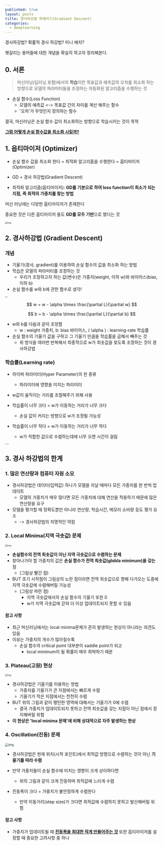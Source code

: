 ```yaml
---
published: true
layout: posts
title: 경사하강법 파헤치기(Gradient Descent)
categories: 
  - deeplearning
---
```




경사하강법? 확률적 경사 하강법? 미니 배치?



헷갈리는 용어들에 대한 개념을 확실히 하고자 정리해본다.



## 0. 서론

> 머신러닝(딥러닝 포함)에서의 **학습**이란 목표값과 예측값의 오차를 최소화 하는 방향으로 모델의 파라미터들을 조정하는 자동화된 알고리즘을 수행하는 것



- 손실 함수(Loss Function)
	- 모델의 예측값 <-> 목표값 간의 차이를 계산 해주는 함수
	- '오차'가 무엇인지 정의하는 함수



결국, 머신러닝은 손실 함수 값이 최소화하는 방향으로 학습시키는 것이 목적

**<u>그럼 어떻게 손실 함수값을 최소화 시킬까?</u>**



## 1. 옵티마이저 (Optimizer)

- 손실 함수 값을 최소화 한다 = 최적화 알고리즘을 수행한다 = 옵티마이저(Optimizer)
- GD = 경사 하강법(Gradient Descent)

- 최적화 알고리즘(옵티마이저): **GD를 기본으로 하여 loss function이 최소가 되는 지점, 즉 최적의 가중치를 찾는 방법**



머신 러닝에는 다양한 옵티마이저가 존재한다

중요한 것은 다른 옵티마이저 들도 **GD를 모두 기반**으로 했다는 것

<img src="https://blog.kakaocdn.net/dn/bsGtLq/btrgD2Xb4Pm/qyuoNlN2KAbc30kCrlgkk1/img.png" alt="img" style="zoom:50%;" />

## 2. 경사하강법 (Gradient Descent)



### 개념

- 기울기(경사, gradient)를 이용하여 손실 함수의 값을 최소화 하는 방법
- 학습은 모델의 파라미터를 조정하는 것
  - 우리가 조정하고자 하는 값(변수)은 가중치(weight, 이하 w)와 바이어스(bias, 이하 b)
- 손실 함수를 w와 b에 관한 함수로 생각!



<img src="https://blog.kakaocdn.net/dn/baYe6J/btrgU1W8sMV/al9fhHiA0VIWykAFOJMpZk/img.png" alt="img" style="zoom:20%;" />


$$
w = w - \alpha \times \frac{\partial L}{\partial w}
$$

$$
b = b - \alpha \times \frac{\partial L}{\partial b}
$$

- w와 b를 다음과 같이 조정함
	- w : weight 가중치,  b: bias 바이어스, \( \alpha \) : learning-rate 학습률
- 손실 함수의 기울기 값을 구하고 그 기울기 만큼을 학습률을 곱해서 빼주는 것
	- 위 방식을 여러번 반복해서 최종적으로 w가 최솟값을 찾도록 조정하는 것이 경사하강법



### 학습률(Learning rate)

- 하이퍼 파라미터(Hyper Parameter)의 한 종류
	- 파라미터에 영향을 미치는 파라미터
- w값이 움직이는 거리를 조절해주기 위해 사용



- 학습률이 너무 크다 = w가 이동하는 거리가 너무 크다
	- 손실 값이 커지는 방향으로 w가 조정될 가능성
- 학습률이 너무 작다 = w가 이동하는 거리가 너무 작다
	- w가 적합한 값으로 수렴하는데에 너무 오랜 시간이 걸림

<img src="https://blog.kakaocdn.net/dn/cIsJgA/btrg1Ktxu4I/G1DGwAH6VOZ1UtsVe3K6x1/img.png" alt="img" style="zoom:15%;" /><img src="https://blog.kakaocdn.net/dn/AYfD8/btrgVSmlccS/l8KkGIWZyKxYG1vTdc8vBk/img.png" alt="img" style="zoom:15%;" />

## 3. 경사 하강법의 한계



### 1. 많은 연산량과 컴퓨터 자원 소모

- 경사하강법은 데이터(입력값) 하나가 모델을 지날 때마다 모든 가중치를 한 번씩 업데이트
	- 모델의 가중치가 매우 많다면 모든 가중치에 대해 연산을 적용하기 때문에 많은 연산량을 요구
- 모델을 평가할 때 정확도뿐만 아니라 연산량, 학습시간, 메모리 소비량 등도 평가 요소
	- -> 경사하강법의 치명적인 약점



### 2. Local Minima(지역 극솟값) 문제

<img src="https://blog.kakaocdn.net/dn/cBDz4z/btrhqK7G8rZ/VIHRUsqwRgFB5waHSuOVU0/img.png" alt="img" style="zoom:50%;" />

- **손실함수의 전역 최솟값이 아닌 지역 극솟값으로 수렴하는 문제**
- 찾아나가야 할 가중치의 값은 **손실 함수가 전역 최솟값(globla minimum)을 갖는**점
	- (그림상 빨간 점)
- BUT 초기 시작점이 그림상의 노란 점이라면 전역 최솟값으로 향해 다가오는 도중에 지역 극솟값에 수렴해버릴 가능성
	- (그림상 파란 점)
		- 지역 극솟값에서의 손실 함수의 기울기 또한 0
		- w가 지역 극솟값에 갇혀 더 이상 업데이트되지 못할 수 있음



#### 참고 사항

- 최근 머신러닝에서는 local minima문제가 흔히 발생하는 현상이 아니라는 의견도 있음
- 이유는 가중치의 개수가 많아질수록
	- 손실 함수의 critical point 대부분이 saddle point가 되고
		- local minimum이 될 확률이 매우 희박하기 때문



### 3. Plateau(고원) 현상

<img src="https://blog.kakaocdn.net/dn/vd6oK/btrhxq13TR6/wkGoCtl6bFP5NReqPJMZ9k/img.png" alt="img" style="zoom:50%;" />

- 경사하강법은 기울기를 이용하는 방법
	- 가중치를 기울기가 큰 지점에서는 빠르게 수렴
	- 기울기가 작은 지점에서는 천천히 수렴
- BUT 위의 그림과 같이 평탄한 영역에 대해서는 기울기가 0에 수렴
	- 결국 가중치가 업데이트되지 못하고 전역 최솟값을 갖는 지점이 아닌 점에서 정지해버릴 위험
- **이 현상은 'local minima 문제'에 비해 상대적으로 자주 발생하는 현상**



### 4. Oscillation(진동) 문제

<img src="https://blog.kakaocdn.net/dn/tmipm/btrhn3NVSIA/WykORpBRsXTdqHZuC0E1KK/img.png" alt="img" style="zoom:70%;" />

- 경사하강법은 현재 위치(시작 포인트)에서 최적값 방향으로 수렴하는 것이 아닌 **기울기를 따라 수렴**
- 만약 가중치들이 손실 함수에 미치는 영향이 크게 상이하다면
	- 위의 그림과 같이 크게 진동하며 최적값에 느리게 수렴



- 진동폭이 크다 = 가중치가 불안정하게 수렴한다
	- 만약 이동거리(step size)가 크다면 최적값에 수렴하지 못하고 발산해버릴 위험



#### 참고 사항

- 가중치가 업데이트될 때 **<u>진동폭을 최대한 작게 만들어주는 것</u>** 또한 옵티마이저를 설정할 때 중요한 고려사항 중 하나

